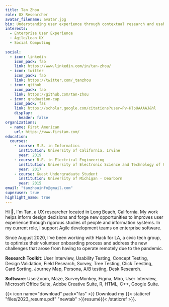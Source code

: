 ```yaml
---
title: Tan Zhou
role: UX Researcher
avatar_filename: avatar.jpg
bio: Understanding user experience through contextual research and usability tests.
interests:
  - Enterprise User Experience
  - Agile/Lean UX
  - Social Computing
  
social:
  - icon: linkedin
    icon_pack: fab
    link: https://www.linkedin.com/in/tan-zhou/
  - icon: twitter
    icon_pack: fab
    link: https://twitter.com/_tanzhou
  - icon: github
    icon_pack: fab
    link: https://github.com/tan-zhou
  - icon: graduation-cap
    icon_pack: fas
    link: https://scholar.google.com/citations?user=Pv-HlpUAAAAJ&hl
    display:
      header: false
organizations:
  - name: First American 
    url: https://www.firstam.com/
education:
  courses:
    - course: M.S. in Informatics
      institution: University of California, Irvine
      year: 2019
    - course: B.E. in Electrical Engineering
      institution: University of Electronic Science and Technology of China
      year: 2017
    - course: Guest Undergradaute Student
      institution: University of Michigan - Dearborn
      year: 2015
email: "tanzhouinfo@gmail.com"
superuser: true
highlight_name: true
---
```

Hi 👋,
I'm Tan, a UX researcher located in Long Beach, California. My work helps inform design decisions and forge new opportunities to improves user experience through rigorous studies of people and information systems. In my current role, I support Agile development teams on enterprise software. 

Since August 2020, I've been working with Hack for LA, a civic tech group, to optimize their volunteer onboarding process and address the new challenges that arose from having to operate remotely due to the pandemic.

**Research Toolkit**: User Interview, Usability Testing, Concept Testing, Design Validation, Field Research, Survey, Tree Testing, Click Teesting, Card Sorting, Journey Map, Persona, A/B testing, Desk Research. 

**Software**: UserZoom, Maze, SurveyMonkey, Figma, Miro, User Interview, Microsoft Office Suite, Adobe Creative Suite, R, HTML, C++, Google Suite.  

{{< icon name="download" pack="fas" >}} Download my {{< staticref "files/2023_resume.pdf" "newtab" >}}resumé{{< /staticref >}}.